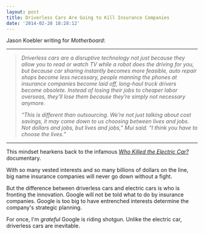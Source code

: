 ```yaml
---
layout: post
title: Driverless Cars Are Going to Kill Insurance Companies
date: '2014-02-28 18:28:12'
---
```


<p>Jason Koebler writing for <em>Motherboard</em>:</p>

<hr />

<blockquote>
  <p><em>Driverless cars are a disruptive technology not just because they allow you to read or watch TV while a robot does the driving for you, but because car sharing instantly becomes more feasible, auto repair shops become less necessary, people manning the phones at insurance companies become laid off, long-haul truck drivers become obsolete. Instead of losing their jobs to cheaper labor overseas, they’ll lose them because they’re simply not necessary anymore.</em></p>
  
  <p><em>“This is different than outsourcing. We’re not just talking about cost savings, it may come down to us choosing between lives and jobs. Not dollars and jobs, but lives and jobs,” Mui said. “I think you have to choose the lives.”</em></p>
</blockquote>

<hr />

<p>This mindset hearkens back to the infamous <a href="http://www.whokilledtheelectriccar.com"><em>Who Killed the Electric Car?</em></a> documentary. </p>

<p>With so many vested interests and so many billions of dollars on the line, big name insurance companies will never go down without a fight. </p>

<p>But the difference between driverless cars and electric cars is who is fronting the innovation. Google will not be told what to do by insurance companies. Google is too big to have entrenched interests determine the company's strategic planning.</p>

<p>For once, I'm <em>grateful</em> Google is riding shotgun. Unlike the electric car, driverless cars are inevitable.</p>